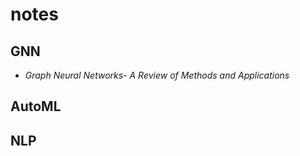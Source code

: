 # notes

## GNN
- *Graph Neural Networks- A Review of Methods and Applications*


## AutoML


## NLP

